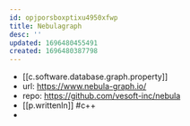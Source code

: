 ```yaml
---
id: opjporsboxptixu4950xfwp
title: Nebulagraph
desc: ''
updated: 1696480455491
created: 1696480387798
---
```


- [[c.software.database.graph.property]]
- url: https://www.nebula-graph.io/
- repo: https://github.com/vesoft-inc/nebula
- [[p.writtenIn]] #c++
- 